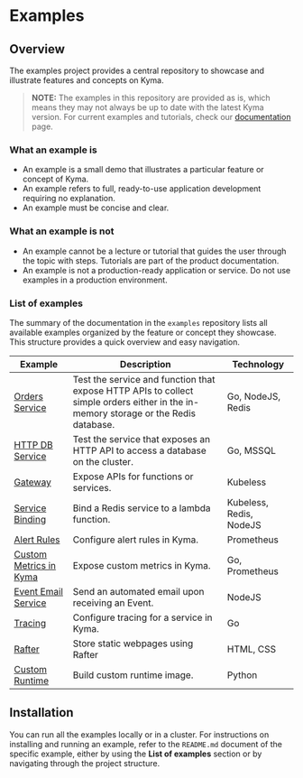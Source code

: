 # Examples

## Overview

The examples project provides a central repository to showcase and illustrate features and concepts on Kyma.

> **NOTE:** The examples in this repository are provided as is, which means they may not always be up to date with the latest Kyma version. For current examples and tutorials, check our [documentation](https://kyma-project.io/docs/) page.

### What an example is

- An example is a small demo that illustrates a particular feature or concept of Kyma.
- An example refers to full, ready-to-use application development requiring no explanation.
- An example must be concise and clear.

### What an example is not

- An example cannot be a lecture or tutorial that guides the user through the topic with steps. Tutorials are part of the product documentation.
- An example is not a production-ready application or service. Do not use examples in a production environment.

### List of examples

The summary of the documentation in the `examples` repository lists all available examples organized by the feature or concept they showcase. This structure provides a quick overview and easy navigation.

| Example | Description | Technology |
|---|---|---|
| [Orders Service](orders-service/README.md) | Test the service and function that expose HTTP APIs to collect simple orders either in the in-memory storage or the Redis database. | Go, NodeJS, Redis |
| [HTTP DB Service](http-db-service/README.md) | Test the service that exposes an HTTP API to access a database on the cluster. | Go, MSSQL |
| [Gateway](gateway/README.md) | Expose APIs for functions or services.  | Kubeless |
| [Service Binding](service-binding/lambda/README.md) | Bind a Redis service to a lambda function. | Kubeless, Redis, NodeJS |
| [Alert Rules](monitoring-alert-rules/README.md) | Configure alert rules in Kyma.  | Prometheus |
| [Custom Metrics in Kyma](monitoring-custom-metrics/README.md) | Expose custom metrics in Kyma.  | Go, Prometheus |
| [Event Email Service](event-email-service/README.md) | Send an automated email upon receiving an Event.  | NodeJS |
| [Tracing](tracing/README.md) | Configure tracing for a service in Kyma. | Go |
| [Rafter](rafter/README.md) | Store static webpages using Rafter | HTML, CSS |
| [Custom Runtime](custom-runtime/README.md) | Build custom runtime image. | Python |

## Installation

You can run all the examples locally or in a cluster. For instructions on installing and running an example, refer to the `README.md` document of the specific example, either by using the **List of examples** section or by navigating through the project structure.
